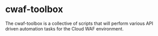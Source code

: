 # cwaf-toolbox
The cwaf-toolbox is a collective of scripts that will perform various API driven automation tasks for the Cloud WAF environment.
